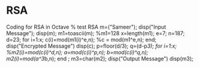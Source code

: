 # RSA
Coding for RSA in Octave
% test RSA
m=("Sameer");
disp("Input Message");
disp(m);
m1=toascii(m);
%m1=128
x=length(m1);
e=7;
n=187;
d=23;
for i=1:x;
c(i)=mod(m1(i)^e,n);
%c = mod(m1^e,n);
end;
disp("Encrypted Message")
disp(c);
p=floor(d/3);
q=(d-p*3);
for i=1:x;
%m2(i)=mod(c(i)^d,n);
a=mod(c(i)^p,n);
b=mod(c(i)^q,n);
m2(i)=mod(a^3*b,n);
end ;
m3=char(m2);
disp("Output Message")
disp(m3);
